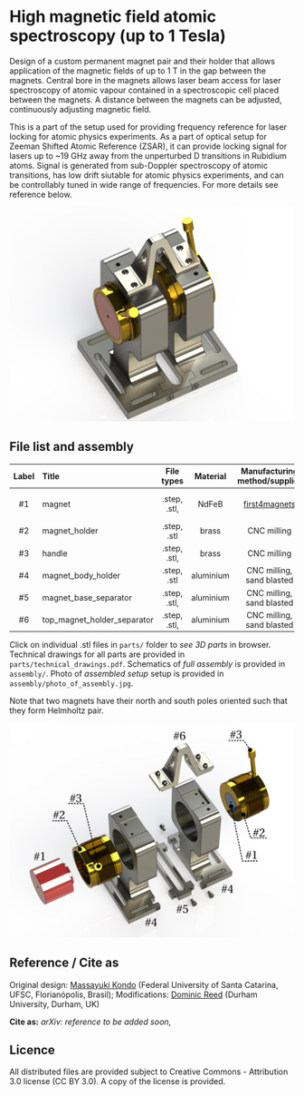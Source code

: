 High magnetic field atomic spectroscopy (up to 1 Tesla)
=======================================================

Design of a custom permanent magnet pair and their holder that
allows application of the magnetic fields of up to 1 T
in the gap between the magnets.
Central bore in the magnets allows laser beam access for laser spectroscopy
of atomic vapour contained in a spectroscopic cell placed between the magnets.
A distance between the magnets can be adjusted, continuously adjusting magnetic
field.

This is a part of the setup used for providing frequency reference for laser
locking for atomic physics experiments. As a part of optical setup for
Zeeman Shifted Atomic Reference (ZSAR), it can provide locking signal for lasers
up to ~19 GHz away from the unperturbed D transitions in Rubidium atoms.
Signal is generated from sub-Doppler spectroscopy of atomic transitions,
has low drift siutable for atomic physics experiments, and can be controllably
tuned in wide range of frequencies. For more details see reference below.

![assembly_completed](assembly/assembly_completed.png)

File list and assembly
----------------------


| Label   |      Title      |  File types | Material | Manufacturing method/supplier| Quantity |
|:----:|:---|:------:|:------:|:------:|:------:|
| #1 | magnet | .step, .stl, | NdFeB |  [first4magnets](https://www.first4magnets.com/) | x2, opposite polarity |
| #2 | magnet_holder  | .step, .stl | brass | CNC milling | x2 |
| #3 | handle |    .step, .stl, | brass | CNC milling | x2 |
| #4 | magnet_body_holder | .step, .stl | aluminium | CNC milling, sand blasted | x2 |
| #5 | magnet_base_separator | .step, .stl, | aluminium | CNC milling, sand blasted | x1 |
| #6 | top_magnet_holder_separator | .step, .stl, | aluminium | CNC milling, sand blasted | x1|

Click on individual .stl files in `parts/` folder to *see 3D parts* in browser.
Technical drawings for all parts are provided in `parts/technical_drawings.pdf`.
Schematics of *full assembly* is provided in `assembly/`.
Photo of *assembled setup* setup is provided in `assembly/photo_of_assembly.jpg`.

Note that two magnets have their north and south poles oriented such that
they form Helmholtz pair.

![assembly_completed](assembly/assembly_exploded_view.png)

Reference / Cite as
-------------------

Original design: [Massayuki Kondo](http://www.atomobrasil.com/)
(Federal University of Santa Catarina, UFSC, Florianópolis, Brasil);
Modifications: [Dominic Reed](https://www.jqc.org.uk/members/dominic-reed/)
(Durham University, Durham, UK)

**Cite as:** *arXiv: reference to be added soon*,


Licence
-------
All distributed files are provided subject to
Creative Commons - Attribution 3.0 license (CC BY 3.0).
A copy of the license is provided.
